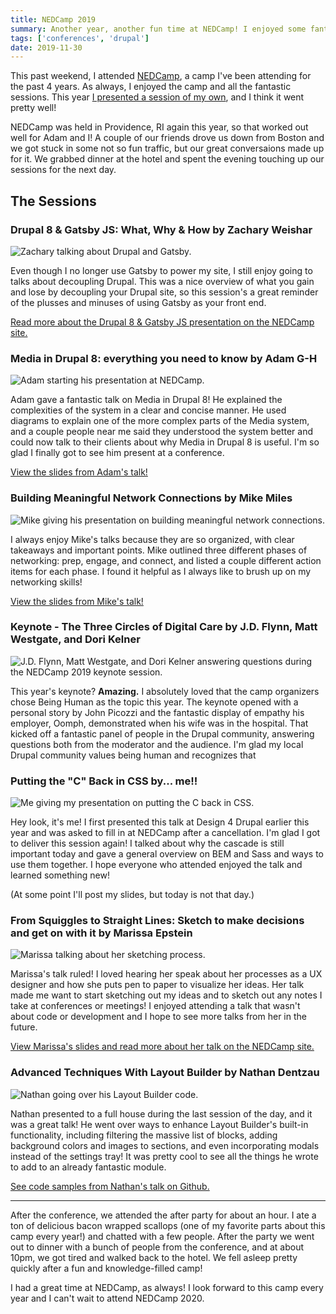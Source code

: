 ```yaml
---
title: NEDCamp 2019
summary: Another year, another fun time at NEDCamp! I enjoyed some fantastic sessions and even gave a talk of my own. Hanging with my Drupal friends is the best.
tags: ['conferences', 'drupal']
date: 2019-11-30
---
```


This past weekend, I attended [NEDCamp](https://nedcamp.org), a camp I've been attending for the past 4 years. As always, I enjoyed the camp and all the fantastic sessions. This year [I presented a session of my own](https://nedcamp.org/sessions/2019/putting-c-back-css-modern-techniques-todays-website), and I think it went pretty well!

NEDCamp was held in Providence, RI again this year, so that worked out well for Adam and I! A couple of our friends drove us down from Boston and we got stuck in some not so fun traffic, but our great conversaions made up for it. We grabbed dinner at the hotel and spent the evening touching up our sessions for the next day.

## The Sessions

### Drupal 8 &amp; Gatsby JS: What, Why &amp; How by Zachary Weishar

![Zachary talking about Drupal and Gatsby.](../../images/nedcamp-2019-gatsby.jpg 'Photo courtesy of the NEDCamp 2019 team.')

Even though I no longer use Gatsby to power my site, I still enjoy going to talks about decoupling Drupal. This was a nice overview of what you gain and lose by decoupling your Drupal site, so this session's a great reminder of the plusses and minuses of using Gatsby as your front end.

[Read more about the Drupal 8 &amp; Gatsby JS presentation on the NEDCamp site.](https://nedcamp.org/sessions/2019/drupal-8-gatsby-js-what-why-how)

### Media in Drupal 8: everything you need to know by Adam G-H

![Adam starting his presentation at NEDCamp.](../../images/nedcamp-2019-media.jpg 'Photo courtesy of the NEDCamp 2019 team.')

Adam gave a fantastic talk on Media in Drupal 8! He explained the complexities of the system in a clear and concise manner. He used diagrams to explain one of the more complex parts of the Media system, and a couple people near me said they understood the system better and could now talk to their clients about why Media in Drupal 8 is useful. I'm so glad I finally got to see him present at a conference.

[View the slides from Adam's talk!](http://slides.com/phenaproxima/d8media#/)

### Building Meaningful Network Connections by Mike Miles

![Mike giving his presentation on building meaningful network connections.](../../images/nedcamp-2019-networking.jpg)

I always enjoy Mike's talks because they are so organized, with clear takeaways and important points. Mike outlined three different phases of networking: prep, engage, and connect, and listed a couple different action items for each phase. I found it helpful as I always like to brush up on my networking skills!

[View the slides from Mike's talk!](https://docs.google.com/presentation/d/1tmnKhmA3TZyV0aFpKQcrIIu-_N9WxbY2qj0ruPirL28/edit#slide=id.g35f391192_00)

### Keynote - The Three Circles of Digital Care by J.D. Flynn, Matt Westgate, and Dori Kelner

![J.D. Flynn, Matt Westgate, and Dori Kelner answering questions during the NEDCamp 2019 keynote session.](../../images/nedcamp-2019-keynote.jpg 'Photo courtesy of the NEDCamp 2019 team.')

This year's keynote? **Amazing.** I absolutely loved that the camp organizers chose Being Human as the topic this year. The keynote opened with a personal story by John Picozzi and the fantastic display of empathy his employer, Oomph, demonstrated when his wife was in the hospital. That kicked off a fantastic panel of people in the Drupal community, answering questions both from the moderator and the audience. I'm glad my local Drupal community values being human and recognizes that

### Putting the "C" Back in CSS by... me!!

![Me giving my presentation on putting the C back in CSS.](../../images/nedcamp-2019-me.jpg 'Photo courtesy of the NEDCamp 2019 team.')

Hey look, it's me! I first presented this talk at Design 4 Drupal earlier this year and was asked to fill in at NEDCamp after a cancellation. I'm glad I got to deliver this session again! I talked about why the cascade is still important today and gave a general overview on BEM and Sass and ways to use them together. I hope everyone who attended enjoyed the talk and learned something new!

(At some point I'll post my slides, but today is not that day.)

### From Squiggles to Straight Lines: Sketch to make decisions and get on with it by Marissa Epstein

![Marissa talking about her sketching process.](../../images/nedcamp-2019-sketch.jpg 'Photo courtesy of the NEDCamp 2019 team.')

Marissa's talk ruled! I loved hearing her speak about her processes as a UX designer and how she puts pen to paper to visualize her ideas. Her talk made me want to start sketching out my ideas and to sketch out any notes I take at conferences or meetings! I enjoyed attending a talk that wasn't about code or development and I hope to see more talks from her in the future.

[View Marissa's slides and read more about her talk on the NEDCamp site.](https://nedcamp.org/sessions/2019/squiggles-straight-lines-sketch-make-decisions-and-get-it)

### Advanced Techniques With Layout Builder by Nathan Dentzau

![Nathan going over his Layout Builder code.](../../images/nedcamp-2019-lb.jpg 'Photo courtesy of the NEDCamp 2019 team.')

Nathan presented to a full house during the last session of the day, and it was a great talk! He went over ways to enhance Layout Builder's built-in functionality, including filtering the massive list of blocks, adding background colors and images to sections, and even incorporating modals instead of the settings tray! It was pretty cool to see all the things he wrote to add to an already fantastic module.

[See code samples from Nathan's talk on Github.](https://github.com/nathandentzau/layout-builder-examples)

---

After the conference, we attended the after party for about an hour. I ate a ton of delicious bacon wrapped scallops (one of my favorite parts about this camp every year!) and chatted with a few people. After the party we went out to dinner with a bunch of people from the conference, and at about 10pm, we got tired and walked back to the hotel. We fell asleep pretty quickly after a fun and knowledge-filled camp!

I had a great time at NEDCamp, as always! I look forward to this camp every year and I can't wait to attend NEDCamp 2020.

